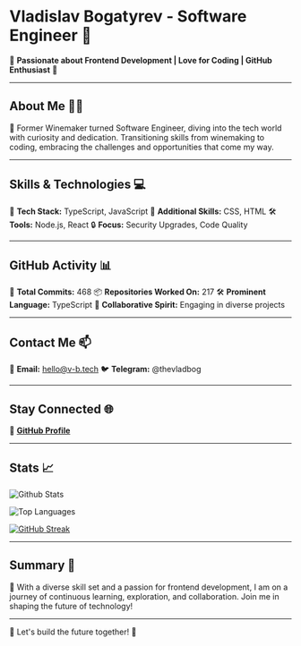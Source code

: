# Vladislav Bogatyrev - Software Engineer 🚀

🌟 **Passionate about Frontend Development | Love for Coding | GitHub Enthusiast** 🌟

---

## About Me 👨‍💻

🍇 Former Winemaker turned Software Engineer, diving into the tech world with curiosity and dedication. Transitioning skills from winemaking to coding, embracing the challenges and opportunities that come my way.

---

## Skills & Technologies 💻

🚀 **Tech Stack:** TypeScript, JavaScript
🎨 **Additional Skills:** CSS, HTML
🛠 **Tools:** Node.js, React
🔒 **Focus:** Security Upgrades, Code Quality

---

## GitHub Activity 📊

🔧 **Total Commits:** 468
📦 **Repositories Worked On:** 217
🛠 **Prominent Language:** TypeScript
🤝 **Collaborative Spirit:** Engaging in diverse projects

---

## Contact Me 📫

📧 **Email:** hello@v-b.tech
🐦 **Telegram:** @thevladbog

---

## Stay Connected 🌐

🔗 **[GitHub Profile](https://github.com/thevladbog)**

---

## Stats 📈

![Github Stats](https://github-readme-stats.vercel.app/api?username=thevladbog)

![Top Languages](https://github-readme-stats.vercel.app/api/top-langs/?username=thevladbog)

[![GitHub Streak](https://streak-stats.demolab.com/?user=thevladbog)](https://git.io/streak-stats)

---

## Summary 🌟

🌟 With a diverse skill set and a passion for frontend development, I am on a journey of continuous learning, exploration, and collaboration. Join me in shaping the future of technology!

---

🚀 Let's build the future together! 🚀

